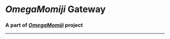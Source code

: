 # *OmegaMomiji* Gateway
### A part of [*OmegaMomiji*](https://github.com/Kepler-Br/omega-momiji-architecture) project

***
